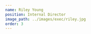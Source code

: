 ```yaml
---
name: Riley Young
position: Internal Director
image_path: ../images/exec/riley.jpg
order: 3
---
```

